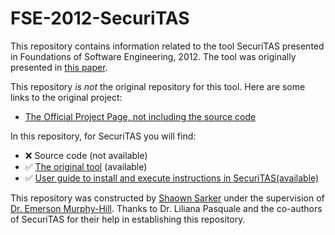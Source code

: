 # FSE-2012-SecuriTAS
This repository contains information related to the tool SecuriTAS presented in Foundations of Software Engineering, 2012. The tool was originally presented in [this paper](http://dl.acm.org/citation.cfm?doid=2393596.2393618).

This repository _is not_ the original repository for this tool. Here are some links to the original project:
* [The Official Project Page, not including the source code](https://code.google.com/p/securitas/)

In this repository, for SecuriTAS you will find:
* :x: Source code (not available)
* :white_check_mark: [The original tool](https://github.com/SoftwareEngineeringToolDemos/FSE-2012-SecuriTAS/blob/master/binaries/Securitas.zip) (available)
* :white_check_mark: [User guide to install and execute instructions in SecuriTAS(available)](https://github.com/SoftwareEngineeringToolDemos/FSE-2012-SecuriTAS/blob/master/User%20guide.pdf)

This repository was constructed by [Shaown Sarker](https://github.com/shaowns) under the supervision of [Dr. Emerson Murphy-Hill](https://github.com/CaptainEmerson). Thanks to Dr. Liliana Pasquale and the co-authors of SecuriTAS for their help in establishing this repository.
